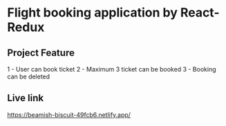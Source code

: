 # Flight booking application by React-Redux

## Project Feature

1 - User can book ticket 
2 - Maximum 3 ticket can be booked
3 - Booking can be deleted

## Live link 
https://beamish-biscuit-49fcb6.netlify.app/
